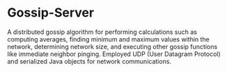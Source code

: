 # Gossip-Server
A distributed gossip algorithm for performing calculations such as computing averages, finding minimum and  maximum values within the network, determining network size, and executing other gossip functions like immediate neighbor  pinging. 
Employed UDP (User Datagram Protocol) and serialized Java objects for network communications. 
